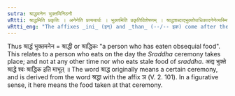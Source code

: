 ```yaml
---
sutra: श्राद्धमनेन भुक्तमिनिठनौ
vRtti: श्राद्धमिति प्रकृतिः । अनेनेति प्रत्ययार्थः । भुक्तमिति प्रकृतिविशेषणम् । श्राद्धशब्दाद्भुक्तोपाधिकादनेनेत्यस्मिन्नर्थे इनिठनौ प्रत्ययौ भवतः ॥
vRtti_eng: "The affixes _ini_ (इन्) and _than_ (--/-- इक) come after the word _sraddha_, in the sense of "this is eaten by him"."
---
```

Thus श्राद्धं भुक्तमनेन = श्राद्धी or श्राद्धिकः "a person who has eaten obsequial food". This relates to a person who eats on the day the _Sraddha_ ceremony takes place; and not at any other time nor who eats stale food of _sraddha_. अद्य भुक्ते श्राद्धे श्वः श्राद्धिक इति माभूत् ॥ The word श्राद्ध originally means a certain ceremony, and is derived from the word श्रद्धा with the affix ञ (V. 2. 101). In a figurative sense, it here means the food taken at that ceremony.
